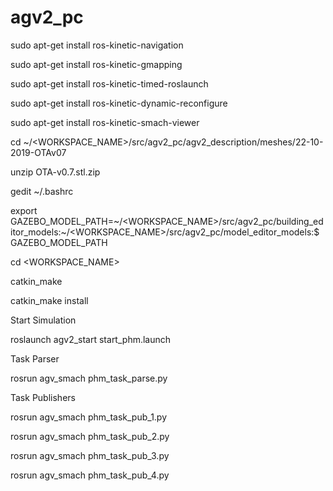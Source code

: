 # agv2_pc


sudo apt-get install ros-kinetic-navigation

sudo apt-get install ros-kinetic-gmapping

sudo apt-get install ros-kinetic-timed-roslaunch

sudo apt-get install ros-kinetic-dynamic-reconfigure

sudo apt-get install ros-kinetic-smach-viewer


cd ~/<WORKSPACE_NAME>/src/agv2_pc/agv2_description/meshes/22-10-2019-OTAv07

unzip OTA-v0.7.stl.zip



gedit ~/.bashrc

export GAZEBO_MODEL_PATH=~/<WORKSPACE_NAME>/src/agv2_pc/building_editor_models:~/<WORKSPACE_NAME>/src/agv2_pc/model_editor_models:$GAZEBO_MODEL_PATH



cd <WORKSPACE_NAME>

catkin_make

catkin_make install


Start Simulation

roslaunch agv2_start start_phm.launch


Task Parser

rosrun agv_smach phm_task_parse.py


Task Publishers

rosrun agv_smach phm_task_pub_1.py

rosrun agv_smach phm_task_pub_2.py

rosrun agv_smach phm_task_pub_3.py

rosrun agv_smach phm_task_pub_4.py